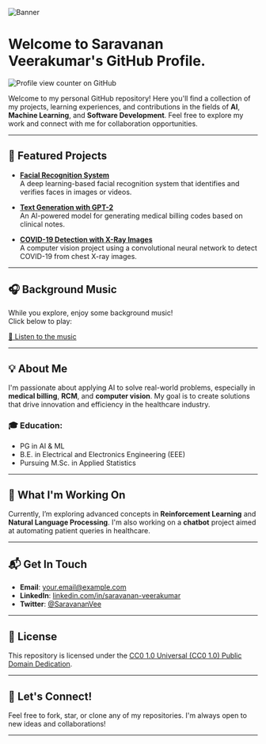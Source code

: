 <!--
**Saravanan-Veerakumar/saravanan-veerakumar** is a ✨ _special_ ✨ repository because its `README.md` (this file) appears on your GitHub profile.

Here are some ideas to get you started:

- 🔭 I’m currently working on ...
- 🌱 I’m currently learning ...
- 👯 I’m looking to collaborate on ...
- 🤔 I’m looking for help with ...
- 💬 Ask me about ...
- 📫 How to reach me: ...
- 😄 Pronouns: ...
- ⚡ Fun fact: ...
-->
![Banner](https://github.com/user-attachments/assets/e2dac9bc-fc07-47a0-8ca4-8c4cf8e4b0d8)

# Welcome to Saravanan Veerakumar's GitHub Profile.
![Profile view counter on GitHub](https://komarev.com/ghpvc/?username=saravanan-veerakumar)

Welcome to my personal GitHub repository! Here you'll find a collection of my projects, learning experiences, and contributions in the fields of **AI**, **Machine Learning**, and **Software Development**. Feel free to explore my work and connect with me for collaboration opportunities.

---

## 🚀 Featured Projects

- **[Facial Recognition System](#)**  
   A deep learning-based facial recognition system that identifies and verifies faces in images or videos.

- **[Text Generation with GPT-2](#)**  
   An AI-powered model for generating medical billing codes based on clinical notes.

- **[COVID-19 Detection with X-Ray Images](#)**  
   A computer vision project using a convolutional neural network to detect COVID-19 from chest X-ray images.

---

## 🎧 Background Music

While you explore, enjoy some background music!  
Click below to play:

[🎵 Listen to the music](https://example.com/your-audio-file.mp3)

---

## 💡 About Me

I'm passionate about applying AI to solve real-world problems, especially in **medical billing**, **RCM**, and **computer vision**. My goal is to create solutions that drive innovation and efficiency in the healthcare industry.

### 🎓 Education:
- PG in AI & ML
- B.E. in Electrical and Electronics Engineering (EEE)
- Pursuing M.Sc. in Applied Statistics

---

## 🌱 What I'm Working On
Currently, I’m exploring advanced concepts in **Reinforcement Learning** and **Natural Language Processing**. I'm also working on a **chatbot** project aimed at automating patient queries in healthcare.

---

## 📬 Get In Touch
- **Email**: [your.email@example.com](mailto:your.email@example.com)
- **LinkedIn**: [linkedin.com/in/saravanan-veerakumar](https://linkedin.com/in/saravanan-veerakumar)
- **Twitter**: [@SaravananVee](https://twitter.com/SaravananVee)

---

## 📝 License
This repository is licensed under the [CC0 1.0 Universal (CC0 1.0) Public Domain Dedication](http://creativecommons.org/publicdomain/zero/1.0/).

---

## 🤝 Let's Connect!
Feel free to fork, star, or clone any of my repositories. I'm always open to new ideas and collaborations!

---
